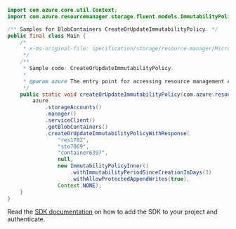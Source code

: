 ```java
import com.azure.core.util.Context;
import com.azure.resourcemanager.storage.fluent.models.ImmutabilityPolicyInner;

/** Samples for BlobContainers CreateOrUpdateImmutabilityPolicy. */
public final class Main {
    /*
     * x-ms-original-file: specification/storage/resource-manager/Microsoft.Storage/stable/2021-09-01/examples/BlobContainersPutImmutabilityPolicy.json
     */
    /**
     * Sample code: CreateOrUpdateImmutabilityPolicy.
     *
     * @param azure The entry point for accessing resource management APIs in Azure.
     */
    public static void createOrUpdateImmutabilityPolicy(com.azure.resourcemanager.AzureResourceManager azure) {
        azure
            .storageAccounts()
            .manager()
            .serviceClient()
            .getBlobContainers()
            .createOrUpdateImmutabilityPolicyWithResponse(
                "res1782",
                "sto7069",
                "container6397",
                null,
                new ImmutabilityPolicyInner()
                    .withImmutabilityPeriodSinceCreationInDays(3)
                    .withAllowProtectedAppendWrites(true),
                Context.NONE);
    }
}
```

Read the [SDK documentation](https://github.com/Azure/azure-sdk-for-java/blob/azure-resourcemanager_2.15.0/sdk/resourcemanager/azure-resourcemanager/README.md) on how to add the SDK to your project and authenticate.
